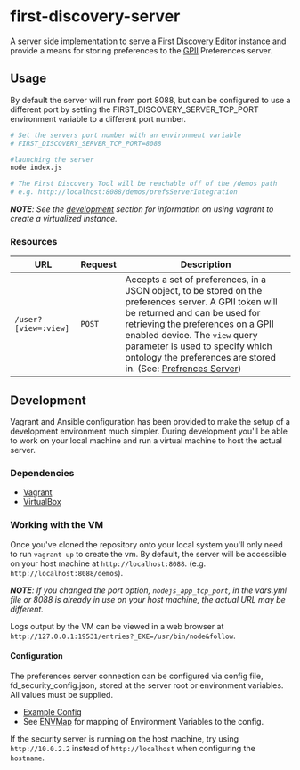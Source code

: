 # first-discovery-server

A server side implementation to serve a [First Discovery Editor](https://github.com/GPII/first-discovery) instance and provide a means for storing preferences to the [GPII](http://gpii.net) Preferences server.

## Usage ##

By default the server will run from port 8088, but can be configured to use a different port by setting the FIRST_DISCOVERY_SERVER_TCP_PORT environment variable to a different port number.

```bash
# Set the servers port number with an environment variable
# FIRST_DISCOVERY_SERVER_TCP_PORT=8088

#launching the server
node index.js

# The First Discovery Tool will be reachable off of the /demos path
# e.g. http://localhost:8088/demos/prefsServerIntegration
```

_**NOTE**: See the [development](#development) section for information on using vagrant to create a virtualized instance._

### Resources ####

<table>
    <thead>
        <tr>
            <th>URL</th>
            <th>Request</th>
            <th>Description</th>
        </tr>
    </thead>
    <tbody>
        <tr>
            <td><code>/user?[view=:view]</code></td>
            <td><code>POST</code></td>
            <td>
                Accepts a set of preferences, in a JSON object, to be stored on the preferences server. A GPII token will be returned and can be used for retrieving the preferences on a GPII enabled device. The <code>view</code> query parameter is used to specify which ontology the preferences are stored in. (See: <a href="https://github.com/GPII/universal/blob/master/documentation/PreferencesServer.md#post-preferencesviewview">Prefrences Server</a>)
            </td>
        </tr>
    </tbody>
</table>

## Development ##

Vagrant and Ansible configuration has been provided to make the setup of a development environment much simpler. During development you'll be able to work on your local machine and run a virtual machine to host the actual server.

### Dependencies ###

* [Vagrant](https://www.vagrantup.com)
* [VirtualBox](https://www.virtualbox.org)

### Working with the VM ###

Once you've cloned the repository onto your local system you'll only need to run `vagrant up` to create the vm. By default, the server will be accessible on your host machine at `http://localhost:8088`. (e.g. `http://localhost:8088/demos`).

_**NOTE**: If you changed the port option, `nodejs_app_tcp_port`, in the vars.yml file or 8088 is already in use on your host machine, the actual URL may be different._

Logs output by the VM can be viewed in a web browser at `http://127.0.0.1:19531/entries?_EXE=/usr/bin/node&follow`.

#### Configuration ####

The preferences server connection can be configured via config file, fd_security_config.json, stored at the server root or environment variables. All values must be supplied.

* [Example Config](fd_security_config.json.example)
* See [ENVMap](config.js) for mapping of Environment Variables to the config.



If the security server is running on the host machine, try using `http://10.0.2.2` instead of `http://localhost` when configuring the `hostname`.
